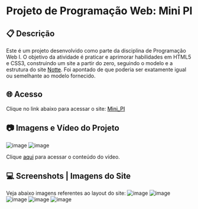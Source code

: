 # Projeto de Programação Web: Mini PI

## 📋 Descrição
Este é um projeto desenvolvido como parte da disciplina de Programação Web I. O objetivo da atividade é praticar e aprimorar habilidades em HTML5 e CSS3, construindo um site a partir do zero, seguindo o modelo e a estrutura do site <a href="http://www.notte.com.br/" style="color: black;">Notte</a>. Foi apontado de que poderia ser exatamente igual ou semelhante ao modelo fornecido.

## 🌐 Acesso 
Clique no link abaixo para acessar o site: 
<a href="https://anamota13.github.io/Projeto_Mini_PI/" style="color: black;">Mini_PI</a>

## 📷 Imagens e Vídeo do Projeto
![image](https://github.com/anamota13/Projeto_Mini_PI/assets/110187484/2559fa72-7b26-4b39-99d0-ae0f1f917b6b)
![image](https://github.com/anamota13/Projeto_Mini_PI/assets/110187484/b0c732c0-09f5-4941-bf45-d5667f9faa14)


Clique <a href="http://127.0.0.1:5500/Projeto_Mini_PI/video.mp4" style="color: black;">aqui</a> para acessar o conteúdo do vídeo. 





## 💻 Screenshots | Imagens do Site
Veja abaixo imagens referentes ao layout do site:
![image](https://github.com/anamota13/Projeto_Mini_PI/assets/110187484/9ef75a4b-01df-4495-804d-7558052d55ee)
![image](https://github.com/anamota13/Projeto_Mini_PI/assets/110187484/16750a9f-e4a7-4c45-a926-11d64bff7a20)
![image](https://github.com/anamota13/Projeto_Mini_PI/assets/110187484/bee32928-36d5-465e-af8c-18b9e0541d9b)
![image](https://github.com/anamota13/Projeto_Mini_PI/assets/110187484/0510659e-e972-4604-8263-69e81174ad67)
![image](https://github.com/anamota13/Projeto_Mini_PI/assets/110187484/bc40c0ac-dbec-495d-915d-212729de8cef)










